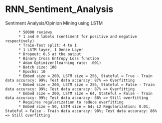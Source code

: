 # RNN_Sentiment_Analysis
Sentiment Analysis/Opinion Mining using LSTM


          * 50000 reviews
          * 1 and 0 labels (sentiment for positive and negative respectively)
          * Train-Test split: 4 to 1
          * 1 LSTM layer, 1 Dense Layer
          * Dropout: 0.5 at the output     
          * Binary Cross Entropy Loss function    
          * Adam Optimizer(learning rate: .001)
          * Batch size: 100
          * Epochs: 10
          * Embed size = 200, LSTM size = 256, Stateful = True - Train data accuracy: 99%; Test data accuracy: 87% => Overfitting
          * Embed size = 200, LSTM size = 256, Stateful = False - Train data accuracy: 99%; Test data accuracy: 87% => Overfitting
          * Embed size = 200, LSTM size = 64, Stateful = False - Train data accuracy: 99%; Test data accuracy: 88% => Still overfitting
          * Requires regularization to reduce overfitting
          * Embed size = 50, LSTM size = 64; L2 Regularization: 0.01, Stateful = False - Train data accuracy: 98%; Test data accuracy: 86% => Still overfitting
